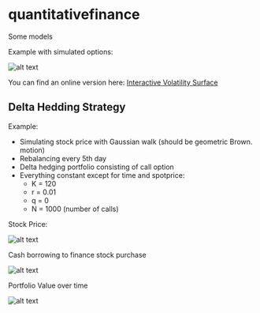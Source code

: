 # quantitativefinance
Some models

Example with simulated options:

![alt text](https://github.com/kgeoffrey/quantitativefinance/blob/master/fig/volatilitysurface.png "Logo Title Text 1")



You can find an online version here: [Interactive Volatility Surface](https://kgeoffrey.github.io/quantfinance/graph.html)


## Delta Hedding Strategy

Example:

 - Simulating stock price with Gaussian walk (should be geometric Brown. motion)
 - Rebalancing every 5th day 
 - Delta hedging portfolio consisting of call option 
 - Everything constant except for time and spotprice:
    - K = 120
    - r = 0.01
    - q = 0
    - N = 1000 (number of calls)
    
 Stock Price:
 
 ![alt text](https://github.com/kgeoffrey/quantitativefinance/blob/master/fig/stockprice.png "Logo Title Text 1")
 
 Cash borrowing to finance stock purchase 
 
 ![alt text](https://github.com/kgeoffrey/quantitativefinance/blob/master/fig/borrow.png "Logo Title Text 1")
 
 Portfolio Value over time
 
 ![alt text](https://github.com/kgeoffrey/quantitativefinance/blob/master/fig/value.png "Logo Title Text 1")
